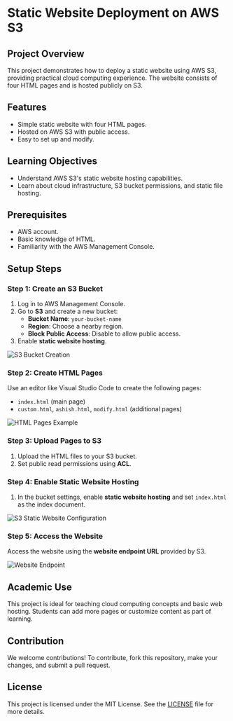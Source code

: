 # Static Website Deployment on AWS S3

## Project Overview
This project demonstrates how to deploy a static website using AWS S3, providing practical cloud computing experience. The website consists of four HTML pages and is hosted publicly on S3.

## Features
- Simple static website with four HTML pages.
- Hosted on AWS S3 with public access.
- Easy to set up and modify.

## Learning Objectives
- Understand AWS S3's static website hosting capabilities.
- Learn about cloud infrastructure, S3 bucket permissions, and static file hosting.

## Prerequisites
- AWS account.
- Basic knowledge of HTML.
- Familiarity with the AWS Management Console.

## Setup Steps

### Step 1: Create an S3 Bucket
1. Log in to AWS Management Console.
2. Go to **S3** and create a new bucket:
   - **Bucket Name**: `your-bucket-name`
   - **Region**: Choose a nearby region.
   - **Block Public Access**: Disable to allow public access.
3. Enable **static website hosting**.

![S3 Bucket Creation](docs/images/s3-bucket-creation.png)

### Step 2: Create HTML Pages
Use an editor like Visual Studio Code to create the following pages:
- `index.html` (main page)
- `custom.html`, `ashish.html`, `modify.html` (additional pages)

![HTML Pages Example](docs/images/html-pages-example.png)

### Step 3: Upload Pages to S3
1. Upload the HTML files to your S3 bucket.
2. Set public read permissions using **ACL**.

### Step 4: Enable Static Website Hosting
1. In the bucket settings, enable **static website hosting** and set `index.html` as the index document.

![S3 Static Website Configuration](docs/images/s3-static-website-configuration.png)

### Step 5: Access the Website
Access the website using the **website endpoint URL** provided by S3.

![Website Endpoint](docs/images/website-endpoint.png)

## Academic Use
This project is ideal for teaching cloud computing concepts and basic web hosting. Students can add more pages or customize content as part of learning.

## Contribution
We welcome contributions! To contribute, fork this repository, make your changes, and submit a pull request.

## License
This project is licensed under the MIT License. See the [LICENSE](LICENSE) file for more details.
